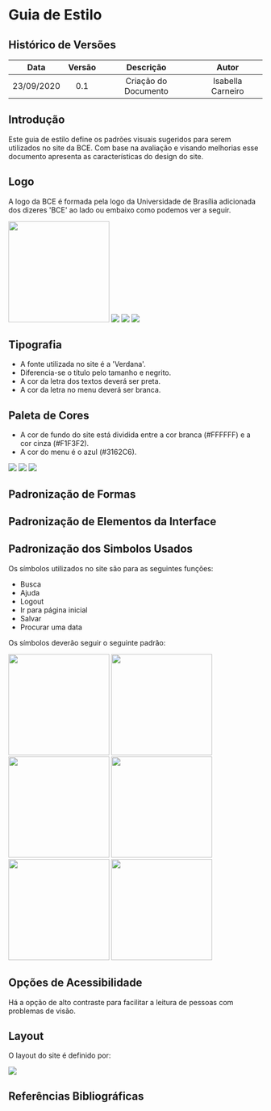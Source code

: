# Guia de Estilo

## Histórico de Versões
| Data       | Versão | Descrição            | Autor             |
|:----------:|:------:|:--------------------:|:-----------------:|
| 23/09/2020 | 0.1 | Criação do Documento | Isabella Carneiro |

## Introdução

Este guia de estilo define os padrões visuais sugeridos para serem utilizados no site da BCE.
Com base na avaliação e visando melhorias esse documento apresenta as características do design do site.

## Logo

A logo da BCE é formada pela logo da Universidade de Brasília adicionada dos dizeres 'BCE' ao lado ou embaixo como podemos ver a seguir.

<img height="200px" src="assets/images/logos/BCE.png">
<img src="assets/images/logos/logo_branca.png">
<img src="assets/images/logos/logo_preta.png">
<img src="assets/images/logos/logo_grande.png">

## Tipografia

* A fonte utilizada no site é a 'Verdana'.
* Diferencia-se o título pelo tamanho e negrito.
* A cor da letra dos textos deverá ser preta.
* A cor da letra no menu deverá ser branca.
## Paleta de Cores

* A cor de fundo do site está dividida entre a cor branca (#FFFFFF) e a cor cinza (#F1F3F2).
* A cor do menu é o azul (#3162C6).

<img src="assets/images/logos/cor_Branca.png">
<img src="assets/images/logos/cor_Cinza.png">
<img src="assets/images/logos/cor_Azul.png">


## Padronização de Formas


## Padronização de Elementos da Interface


## Padronização dos Simbolos Usados

Os símbolos utilizados no site são para as seguintes funções:
* Busca
* Ajuda
* Logout
* Ir para página inicial
* Salvar
* Procurar uma data

Os símbolos deverão seguir o seguinte padrão:

<img height="200px" src="assets/images/logos/busca.jpg">
<img height="200px" src="assets/images/logos/home.png">
<img height="200px" src="assets/images/logos/logout.png">
<img height="200px" src="assets/images/logos/ajuda.png">
<img height="200px" src="assets/images/logos/salvar.jpg">
<img height="200px" src="assets/images/logos/calendario.png">

## Opções de Acessibilidade

Há a opção de alto contraste para facilitar a leitura de pessoas com problemas de visão.

## Layout

<p>O layout do site é definido por:</p>
<img src="assets/images/logos/layout.png">


## Referências Bibliográficas

